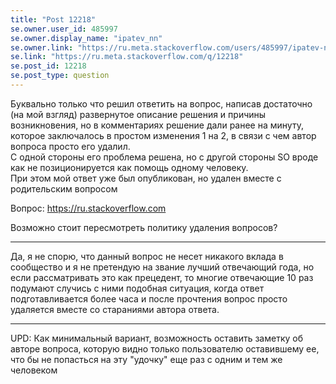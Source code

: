 ```yaml
---
title: "Post 12218"
se.owner.user_id: 485997
se.owner.display_name: "ipatev_nn"
se.owner.link: "https://ru.meta.stackoverflow.com/users/485997/ipatev-nn"
se.link: "https://ru.meta.stackoverflow.com/q/12218"
se.post_id: 12218
se.post_type: question
---
```

<p>Буквально только что решил ответить на вопрос, написав достаточно (на мой взгляд) развернутое описание решения и причины возникновения, но в комментариях решение дали ранее на минуту, которое заключалось в простом изменения 1 на 2, в связи с чем автор вопроса просто его удалил.<br />
С одной стороны его проблема решена, но с другой стороны SO вроде как не позиционируется как помощь одному человеку.<br />
При этом мой ответ уже был опубликован, но удален вместе с родительским вопросом</p>
<p>Вопрос: <a href="https://ru.stackoverflow.com/questions/1466073/%D0%9A%D0%B0%D0%BA-%D0%B7%D0%B0%D1%81%D1%82%D0%B0%D0%B2%D0%B8%D1%82%D1%8C-%D1%80%D0%B5%D0%B3%D1%83%D0%BB%D1%8F%D1%80%D0%BD%D0%BE%D0%B5-%D0%B2%D1%8B%D1%80%D0%B0%D0%B6%D0%B5%D0%BD%D0%B8%D0%B5-%D0%B2%D1%8B%D0%B1%D0%B8%D1%80%D0%B0%D1%82%D1%8C-%D0%BD%D1%83%D0%B6%D0%BD%D0%BE%D0%B5-%D0%B7%D0%BD%D0%B0%D1%87%D0%B5%D0%BD%D0%B8%D0%B5-%D0%BF%D1%80%D0%B8-%D0%BF%D0%B5%D1%80%D0%B5%D1%87%D0%B8%D1%81%D0%BB%D0%B5%D0%BD%D0%B8%D0%B5/1466084#1466084">https://ru.stackoverflow.com</a></p>
<p>Возможно стоит пересмотреть политику удаления вопросов?</p>
<hr />
<p>Да, я не спорю, что данный вопрос не несет никакого вклада в сообщество и я не претендую на звание лучший отвечающий года, но если рассматривать это как прецедент, то многие отвечающие 10 раз подумают случись с ними подобная ситуация, когда ответ подготавливается более часа и после прочтения вопрос просто удаляется вместе со стараниями автора ответа.</p>
<hr />
<p>UPD: Как минимальный вариант, возможность оставить заметку об авторе вопроса, которую видно только пользователю оставившему ее, что бы не попасться на эту &quot;удочку&quot; еще раз с одним и тем же человеком</p>

